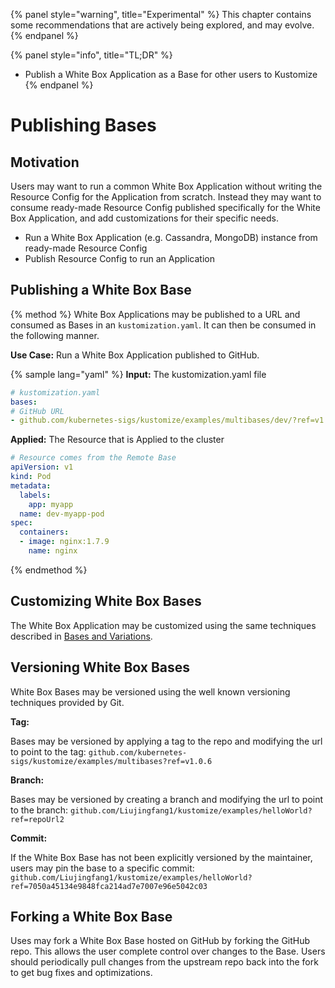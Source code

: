 {% panel style="warning", title="Experimental" %}
This chapter contains some recommendations that are actively being explored, and may evolve.
{% endpanel %}

{% panel style="info", title="TL;DR" %}
- Publish a White Box Application as a Base for other users to Kustomize
{% endpanel %}

# Publishing Bases

## Motivation

Users may want to run a common White Box Application without writing the Resource Config
for the Application from scratch.  Instead they may want to consume ready-made Resource
Config published specifically for the White Box Application, and add customizations for
their specific needs.

- Run a White Box Application (e.g. Cassandra, MongoDB) instance from ready-made Resource Config
- Publish Resource Config to run an Application

## Publishing a White Box Base

{% method %}
White Box Applications may be published to a URL and consumed as Bases in an `kustomization.yaml`.  It
can then be consumed in the following manner.

**Use Case:** Run a White Box Application published to GitHub.

{% sample lang="yaml" %}
**Input:** The kustomization.yaml file

```yaml
# kustomization.yaml
bases:
# GitHub URL
- github.com/kubernetes-sigs/kustomize/examples/multibases/dev/?ref=v1.0.6
```

**Applied:** The Resource that is Applied to the cluster

```yaml
# Resource comes from the Remote Base
apiVersion: v1
kind: Pod
metadata:
  labels:
    app: myapp
  name: dev-myapp-pod
spec:
  containers:
  - image: nginx:1.7.9
    name: nginx
```
{% endmethod %}

## Customizing White Box Bases

The White Box Application may be customized using the same techniques described in
[Bases and Variations](../app_customization/bases_and_variants.md).

## Versioning White Box Bases

White Box Bases may be versioned using the well known versioning techniques provided by Git.

**Tag:**

Bases may be versioned by applying a tag to the repo and modifying the url to point to the tag:
`github.com/kubernetes-sigs/kustomize/examples/multibases?ref=v1.0.6`

**Branch:**

Bases may be versioned by creating a branch and modifying the url to point to the branch:
`github.com/Liujingfang1/kustomize/examples/helloWorld?ref=repoUrl2`

**Commit:**

If the White Box Base has not been explicitly versioned by the maintainer, users may pin the
base to a specific commit:
`github.com/Liujingfang1/kustomize/examples/helloWorld?ref=7050a45134e9848fca214ad7e7007e96e5042c03`

## Forking a White Box Base

Uses may fork a White Box Base hosted on GitHub by forking the GitHub repo.  This allows the user
complete control over changes to the Base.  Users should periodically pull changes from the
upstream repo back into the fork to get bug fixes and optimizations.


